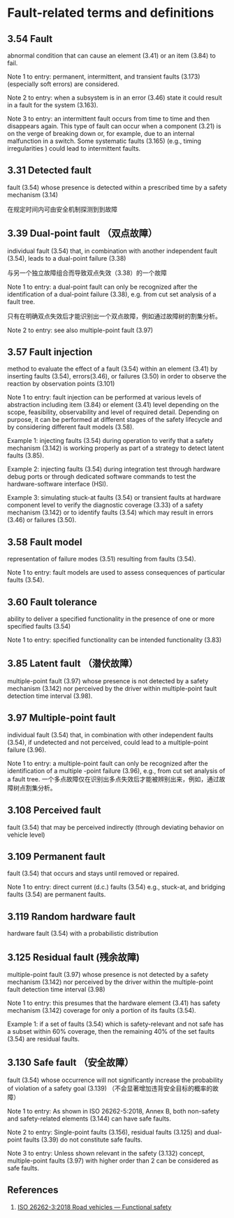 # Fault-related terms and definitions

## 3.54 Fault

abnormal condition that can cause an element \(3.41\) or an item \(3.84\) to fail.

Note 1 to entry: permanent, intermittent, and transient faults \(3.173\) \(especially soft errors\) are considered. 

Note 2 to entry: when a subsystem is in an error \(3.46\) state it could result in a fault for the system \(3.163\). 

Note 3 to entry: an intermittent fault occurs from time to time and then disappears again. This type of fault can occur when a component \(3.21\) is on the verge of breaking down or, for example, due to an internal malfunction in a switch. Some systematic faults \(3.165\) \(e.g., timing irregularities \) could lead to intermittent faults.

## 3.31 Detected fault

fault \(3.54\) whose presence is detected within a prescribed time by a safety mechanism \(3.14\)

在规定时间内可由安全机制探测到到故障

## 3.39 Dual-point fault （双点故障）

individual fault \(3.54\) that, in combination with another independent fault \(3.54\), leads to a dual-point failure \(3.38\)

与另一个独立故障组合而导致双点失效（3.38）的一个故障

Note 1 to entry:  a dual-point fault can only be recognized after the identification of a dual-point failure \(3.38\), e.g. from cut set analysis of a fault tree.

只有在明确双点失效后才能识别出一个双点故障，例如通过故障树的割集分析。

Note 2 to entry: see also multiple-point fault \(3.97\)

## 3.57 Fault injection

method to evaluate the effect of a fault \(3.54\) within an element \(3.41\) by inserting faults \(3.54\), errors\(3.46\), or failures \(3.50\) in order to observe the reaction by observation points \(3.101\)

Note 1 to entry:  fault injection can be performed at various levels of abstraction including item \(3.84\) or element \(3.41\) level depending on the scope, feasibility, observability and level of required detail. Depending on purpose, it can be performed at different stages of the safety lifecycle and by considering different fault models \(3.58\).

Example 1: injecting faults \(3.54\) during operation to verify that a safety mechanism \(3.142\) is working properly as part of a strategy to detect latent faults \(3.85\).

Example 2: injecting faults \(3.54\) during integration test through hardware debug ports or through dedicated software commands to test the hardware-software interface \(HSI\).

Example 3: simulating stuck-at faults \(3.54\) or transient faults at hardware component level to verify the diagnostic coverage \(3.33\) of a safety mechanism \(3.142\) or to identify faults \(3.54\) which may result in errors \(3.46\) or failures \(3.50\).

## 3.58 Fault model

representation of failure modes \(3.51\) resulting from faults \(3.54\).

Note 1 to entry: fault models are used to assess consequences of particular faults \(3.54\).

## 3.60 Fault tolerance

ability to deliver a specified functionality in the presence of one or more specified faults \(3.54\) 

Note 1 to entry: specified functionality can be intended functionality \(3.83\)

## 3.85 Latent fault （潜伏故障）

multiple-point fault \(3.97\) whose presence is not detected by a safety mechanism \(3.142\) nor perceived by the driver within multiple-point fault detection time interval \(3.98\).

## 3.97 Multiple-point fault

individual fault \(3.54\) that, in combination with other independent faults \(3.54\), if undetected and not perceived, could lead to a multiple-point failure \(3.96\).

Note 1 to entry:  a multiple-point fault can only be recognized after the identification of a multiple -point failure \(3.96\), e.g., from cut set analysis of a fault tree. 一个多点故障仅在识别出多点失效后才能被辨别出来，例如，通过故障树点割集分析。

## 3.108 Perceived fault

fault \(3.54\) that may be perceived indirectly \(through deviating behavior on vehicle level\)

## 3.109 Permanent fault

fault \(3.54\) that occurs and stays until removed or repaired.

Note 1 to entry: direct current \(d.c.\) faults \(3.54\) e.g., stuck-at, and bridging faults \(3.54\) are permanent faults.

## 3.119 Random hardware fault

hardware fault \(3.54\) with a probabilistic distribution

## 3.125 Residual fault \(残余故障\)

multiple-point fault \(3.97\) whose presence is not detected by a safety mechanism \(3.142\) nor perceived by the driver within the multiple-point fault detection time interval \(3.98\)

Note 1 to entry: this presumes that the hardware element \(3.41\) has safety mechanism \(3.142\) coverage for only a portion of its faults \(3.54\).

Example 1: if a set of faults \(3.54\) which is safety-relevant and not safe has a subset within 60% coverage, then the remaining 40% of the set faults \(3.54\) are residual faults.

## 3.130 Safe fault （安全故障）

fault \(3.54\) whose occurrence will not significantly increase the probability of violation of a safety goal \(3.139\) （不会显著增加违背安全目标的概率的故障）

Note 1 to entry: As shown in ISO 26262-5:2018, Annex B, both non-safety and safety-related elements \(3.144\) can have safe faults. 

Note 2 to entry: Single-point faults \(3.156\), residual faults \(3.125\) and dual-point faults \(3.39\) do not constitute safe faults. 

Note 3 to entry: Unless shown relevant in the safety \(3.132\) concept, multiple-point faults \(3.97\) with higher order than 2 can be considered as safe faults.

## References

1. [ISO 26262-3:2018 Road vehicles — Functional safety ](https://www.iso.org/standard/68383.html)

